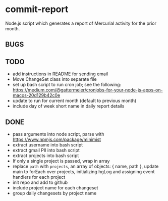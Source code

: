 # commit-report

Node.js script which generates a report of Mercurial activity for the prior month. 

## BUGS


## TODO 

* add instructions in README for sending email
* Move ChangeSet class into separate file
* set up bash script to run cron job; see the following: https://medium.com/@gattermeier/cronjobs-for-your-node-js-apps-on-macos-20d129b42c0e
* update to run for current month (default to previous month)
* include day of week short name in daily report details

## DONE

* pass arguments into node script, parse with https://www.npmjs.com/package/minimist
* extract username into bash script
* extract gmail PII into bash script
* extract projects into bash script
* If only a single project is passed, wrap in array
* replace `path` with `projects`, an array of objects: { name, path }, update main to forEach over projects, initializing hgLog and assigning event handlers for each project
* init repo and add to github
* include project name for each changeset
* group daily changesets by project name